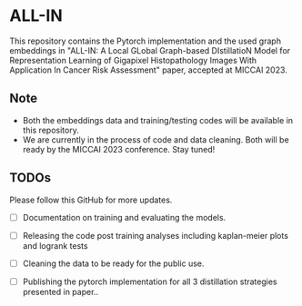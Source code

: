 # ALL-IN


This repository contains the Pytorch implementation and the used graph embeddings in "ALL-IN: A Local GLobal Graph-based DIstillatioN Model for Representation Learning of Gigapixel Histopathology Images With Application In Cancer Risk Assessment" paper, accepted at MICCAI 2023.

## Note
- Both the embeddings data and training/testing codes will be available in this repository.
- We are currently in the process of code and data cleaning. Both will be ready by the MICCAI 2023 conference. Stay tuned!
  




## TODOs
Please follow this GitHub for more updates.
- [ ] Documentation on training and evaluating the models.
- [ ] Releasing the code post training analyses including kaplan-meier plots and logrank tests
- [ ] Cleaning the  data to be ready for the public use.
- [ ] Publishing the pytorch implementation for all 3 distillation strategies presented in paper..

